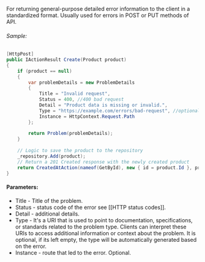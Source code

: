 For returning general-purpose  detailed error information to the client in a standardized format. Usually used for errors in POST or PUT methods of API.
###### Sample:
```c#
[HttpPost]
public IActionResult Create(Product product)
{
    if (product == null)
    {
        var problemDetails = new ProblemDetails
        {
            Title = "Invalid request",
            Status = 400, //400 bad request
            Detail = "Product data is missing or invalid.",
            Type = "https://example.com/errors/bad-request", //optional, will generate automatically if empty
            Instance = HttpContext.Request.Path
        };
        
        return Problem(problemDetails);
    }
    
    // Logic to save the product to the repository
    _repository.Add(product);
    // Return a 201 Created response with the newly created product
    return CreatedAtAction(nameof(GetById), new { id = product.Id }, product);
}
```
#### Parameters:
- Title - Title of the problem.
- Status - status code of the error see [[HTTP status codes]].
- Detail - additional details.
- Type - It's a URI that is used to point to documentation, specifications, or standards related to the problem type. Clients can interpret these URIs to access additional information or context about the problem. It is optional, if its left empty, the type will be automatically generated based on the error.
- Instance - route that led to the error. Optional.